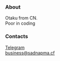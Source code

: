 ### About
Otaku from CN.<br>
Poor in coding<br>
### Contacts
[Telegram](https://t.me/SadnApChannel)<br>
<business@sadnapma.cf>
